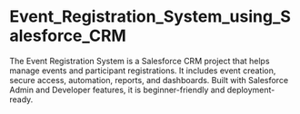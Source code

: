 # Event_Registration_System_using_Salesforce_CRM
The Event Registration System is a Salesforce CRM project that helps manage events and participant registrations. It includes event creation, secure access, automation, reports, and dashboards. Built with Salesforce Admin and Developer features, it is beginner-friendly and deployment-ready.
